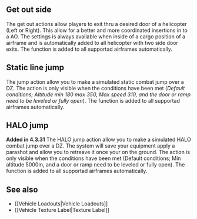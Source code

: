 ## Get out side
The get out actions allow players to exit thru a desired door of a helicopter (Left or Right). This allow for a better and more coordinated insertions in to a AO. The settings is always available when inside of a cargo position of a airframe and is automatically added to all helicopter with two side door exits. The function is added to all supportad airframes automatically.

## Static line jump
The jump action allow you to make a simulated static combat jump over a DZ. The action is only visible when the conditions have been met (_Default conditions; Altitude min 180 max 350, Max speed 310, and the door or ramp need to be leveled or fully open_). The function is added to all supportad airframes automatically.

## HALO jump
**Added in 4.3.31**
The HALO jump action allow you to make a simulated HALO combat jump over a DZ. The system will save your equipment apply a parashot and allow you to retreave it once your on the ground. The action is only visible when the conditions have been met (Default conditions; Min altitude 5000m, and a door or ramp need to be leveled or fully open). The function is added to all supportad airframes automatically.

## See also
* [[Vehicle Loadouts|Vehicle Loadouts]] 
* [[Vehicle Texture Label|Texture Label]] 
